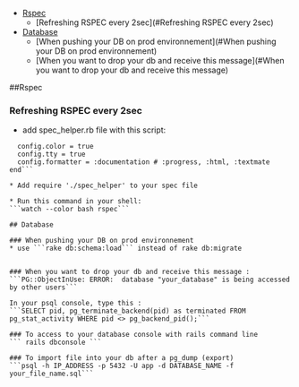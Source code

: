 <!-- MarkdownTOC -->

* [Rspec](#Rspec)
	* [Refreshing RSPEC every 2sec](#Refreshing RSPEC every 2sec)
* [Database](#Database)
	* [When pushing your DB on prod environnement](#When pushing your DB on prod environnement)
	* [When you want to drop your db and receive this message](#When you want to drop your db and receive this message)

<!-- END MarkdownTOC -->

##Rspec
### Refreshing RSPEC every 2sec

* add spec_helper.rb file with this script:
```RSpec.configure do |config|
  config.color = true
  config.tty = true
  config.formatter = :documentation # :progress, :html, :textmate
end```

* Add require './spec_helper' to your spec file

* Run this command in your shell:
```watch --color bash rspec```

## Database

### When pushing your DB on prod environnement 
* use ```rake db:schema:load``` instead of rake db:migrate  


### When you want to drop your db and receive this message :
```PG::ObjectInUse: ERROR:  database "your_database" is being accessed by other users```

In your psql console, type this :
```SELECT pid, pg_terminate_backend(pid) as terminated FROM pg_stat_activity WHERE pid <> pg_backend_pid();```

### To access to your database console with rails command line
``` rails dbconsole ```

### To import file into your db after a pg_dump (export)
```psql -h IP_ADDRESS -p 5432 -U app -d DATABASE_NAME -f your_file_name.sql```


